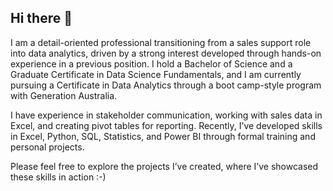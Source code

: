 ## Hi there 👋
I am a detail-oriented professional transitioning from a sales support role into data analytics, driven by a strong interest developed through hands-on experience in a previous position. I hold a Bachelor of Science and a Graduate Certificate in Data Science Fundamentals, and I am currently pursuing a Certificate in Data Analytics through a boot camp-style program with Generation Australia.

I have experience in stakeholder communication, working with sales data in Excel, and creating pivot tables for reporting. Recently, I’ve developed skills in Excel, Python, SQL, Statistics, and Power BI through formal training and personal projects.

Please feel free to explore the projects I’ve created, where I’ve showcased these skills in action :-)
<!--
**Rizwan70803/Rizwan70803** is a ✨ _special_ ✨ repository because its `README.md` (this file) appears on your GitHub profile.

Here are some ideas to get you started:

- 🔭 I’m currently working on ...
- 🌱 I’m currently learning ...
- 👯 I’m looking to collaborate on ...
- 🤔 I’m looking for help with ...
- 💬 Ask me about ...
- 📫 How to reach me: ...
- 😄 Pronouns: ...
- ⚡ Fun fact: ...
-->

